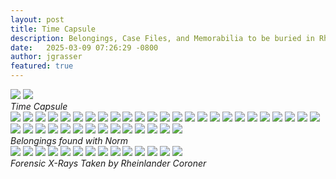 ```yaml
---
layout: post
title: Time Capsule
description: Belongings, Case Files, and Memorabilia to be buried in Rheinlander.
date:   2025-03-09 07:26:29 -0800
author: jgrasser
featured: true
---
```


<div class="gallery-box">
  <div class="gallery gallery--post">
    <img src="/images/HERITAGE_Time_Capsule.jpg" loading="lazy">
    <img src="/images/HERITAGE_Time_Capsule_Specifications.jpg" loading="lazy">
  </div>
  <em>Time Capsule</em>
</div>

<div class="gallery-box">
  <div class="gallery gallery--post">
    <img src="/images/casefiles/1980-0365%20%2810%29%20Compass%20%5BOpened%5D.JPG" loading="lazy">
    <img src="/images/casefiles/1980-0365%20%2812%29%20%241%20Dollar%20U.S.%20%5Bin%20Shirt%20Pocket%5D%20%282%29.JPG" loading="lazy">
    <img src="/images/casefiles/1980-0365%20%2813%29%20Black%20Wallet%20%5B%2424.17%20U.S.%5D%20%282%29.JPG" loading="lazy">
    <img src="/images/casefiles/1980-0365%20%2816%29%20Brown%20Corduroy%20Jacket%20%5BFront%5D.JPG" loading="lazy">
    <img src="/images/casefiles/1980-0365%20%2817%29%20Brown%20Corduroy%20Jacket%20%5BBack%5D.JPG" loading="lazy">
    <img src="/images/casefiles/1980-0365%20%282%29%20Two%20House%20Keys.JPG" loading="lazy">
    <img src="/images/casefiles/1980-0365%20%2822%29%20Scarf.JPG" loading="lazy">
    <img src="/images/casefiles/1980-0365%20%2823%29%20Plaid%20Flannel%20Shirt.JPG" loading="lazy">
    <img src="/images/casefiles/1980-0365%20%2824%29%20Blue%20Sweater%20%5BFront%5D.JPG" loading="lazy">
    <img src="/images/casefiles/1980-0365%20%2825%29%20Blue%20Sweater%20%5BBack%5D.JPG" loading="lazy">
    <img src="/images/casefiles/1980-0365%20%2826%29%20Black%20Corduroy%20Pants%20%5BFront%5D%20%281%29.jpg" loading="lazy">
    <img src="/images/casefiles/1980-0365%20%2826%29%20Black%20Corduroy%20Pants%20%5BFront%5D.JPG" loading="lazy">
    <img src="/images/casefiles/1980-0365%20%2827%29%20Black%20Corduroy%20Pants%20%5BBack%5D%20%281%29.jpg" loading="lazy">
    <img src="/images/casefiles/1980-0365%20%2827%29%20Black%20Corduroy%20Pants%20%5BBack%5D.JPG" loading="lazy">
    <img src="/images/casefiles/1980-0365%20%2828%29%20White%20Underwear%20%5BBriefs%20%26%20Long%20John%20pants%20-%20Front%5D.JPG" loading="lazy">
    <img src="/images/casefiles/1980-0365%20%2829%29%20White%20Underwear%20%5BBriefs%20%26%20Long%20John%20pants%20-%20Back%5D.JPG" loading="lazy">
    <img src="/images/casefiles/1980-0365%20%283%29%20Ear%20Muffs%20%281%29.JPG" loading="lazy">
    <img src="/images/casefiles/1980-0365%20%2830%29%20White%20T-Shirt%20%28Front%5D%20%281%29.JPG" loading="lazy">
    <img src="/images/casefiles/1980-0365%20%2831%29%20White%20T-Shirt%20%5BBack%5D%20%281%29.JPG" loading="lazy">
    <img src="/images/casefiles/1980-0365%20%2832%29%20Black%20Socks.JPG" loading="lazy">
    <img src="/images/casefiles/1980-0365%20%2833%29%20Black%20Belt.JPG" loading="lazy">
    <img src="/images/casefiles/1980-0365%20%2834%29%20Belt%20%5BBret%20size%2034%5D.JPG" loading="lazy">
    <img src="/images/casefiles/1980-0365%20%2835%29%20Black%20Dress%20Shoes.JPG" loading="lazy">
    <img src="/images/casefiles/1980-0365%20%2836%29%20Shoe%20Soles.JPG" loading="lazy">
    <img src="/images/casefiles/1980-0365%20%2837%29%20Shoe%20size%2012%20%5BAll%20Parts%20Man%20Made%20Mat%27ls%5D.JPG" loading="lazy">
    <img src="/images/casefiles/1980-0365%20%2839%29%20Shoe%20size%2012%20%5BAll%20Parts%20Man%20Made%20Mat%27ls%5D.JPG" loading="lazy">
    <img src="/images/casefiles/1980-0365%20%284%29%20Black%20Comb%20%281%29.JPG" loading="lazy">
    <img src="/images/casefiles/1980-0365%20%2841%29%20Shoe%20Heels.JPG" loading="lazy">
    <img src="/images/casefiles/1980-0365%20%2842%29%20%20Shoe%20Heels%20%5BProfile%5D.JPG" loading="lazy">
    <img src="/images/casefiles/1980-0365%20%286%29%20Wristwatch%20%281%29.JPG" loading="lazy">
    <img src="/images/casefiles/1980-0365%20%287%29%20IBEW%20Calendar%20%5Bfront%5D.JPG" loading="lazy">
    <img src="/images/casefiles/1980-0365%20%288%29%20IBEW%20Calendar%20%5BBack%5D.JPG" loading="lazy">
    <img src="/images/casefiles/1980-0365%20%289%29%20Compass%20%5Bclosed%5D%20%282%29.JPG" loading="lazy">
    <img src="/images/casefiles/2020%20Jan%2027%20-%20EVIDENCE%20-%20case%20%231980-00000365.jpg" loading="lazy">
    <img src="/images/casefiles/2020%20Jan%2027%20Tag%20%2319102%20.jpg" loading="lazy">
    <img src="/images/casefiles/2023%20May%2031%20Forensic%20Swabs%20from%20Allen%20Grasser.jpg" loading="lazy">
    <img src="/images/casefiles/2024%20June%2029%20Medallion%20from%20the%20conference.jpg" loading="lazy">
    <img src="/images/casefiles/Time%20Capsule%20-%20German%20Cross%20MaBurial%20rker.jpg" loading="lazy">
    <img src="/images/casefiles/Time%20Capsule%20-%20Two%20%28%232%29%20Oversized%20X-Rays.jpg" loading="lazy">
  </div>
  <em>Belongings found with Norm</em>
</div>

<div class="gallery-box">
  <div class="gallery gallery--post">
    <img src="/images/casefiles/XRAY_01.jpg" loading="lazy">
    <img src="/images/casefiles/XRAY_02.jpg" loading="lazy">
    <img src="/images/casefiles/XRAY_03.jpg" loading="lazy">
    <img src="/images/casefiles/XRAY_04.jpg" loading="lazy">
    <img src="/images/casefiles/XRAY_05.jpg" loading="lazy">
    <img src="/images/casefiles/XRAY_06.jpg" loading="lazy">
    <img src="/images/casefiles/XRAY_07.jpg" loading="lazy">
    <img src="/images/casefiles/XRAY_08.jpg" loading="lazy">
    <img src="/images/casefiles/XRAY_09.jpg" loading="lazy">
    <img src="/images/casefiles/XRAY_10.jpg" loading="lazy">
    <img src="/images/casefiles/XRAY_11.jpg" loading="lazy">
    <img src="/images/casefiles/XRAY_12.jpg" loading="lazy">
    <img src="/images/casefiles/XRAY_13.jpg" loading="lazy">
    <img src="/images/casefiles/XRAY_14.jpg" loading="lazy">
  </div>
  <em>Forensic X-Rays Taken by Rheinlander Coroner</em>
</div>
